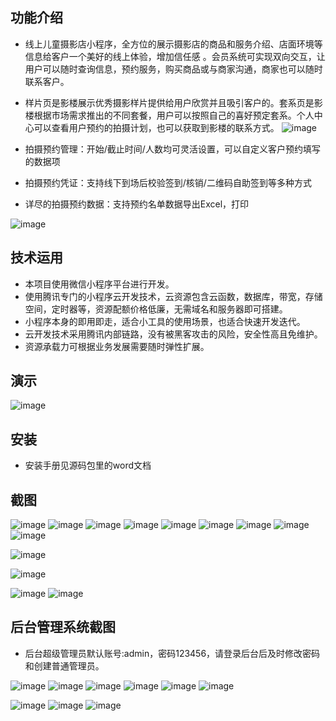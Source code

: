 ## 功能介绍 
    
 - 线上儿童摄影店小程序，全方位的展示摄影店的商品和服务介绍、店面环境等信息给客户一个美好的线上体验，增加信任感 。会员系统可实现双向交互，让用户可以随时查询信息，预约服务，购买商品或与商家沟通，商家也可以随时联系客户。
 - 样片页是影楼展示优秀摄影样片提供给用户欣赏并且吸引客户的。套系页是影楼根据市场需求推出的不同套餐，用户可以按照自己的喜好预定套系。个人中心可以查看用户预约的拍摄计划，也可以获取到影楼的联系方式。
![image](https://user-images.githubusercontent.com/114192999/191861580-42e6e0f3-ea17-42d0-9557-591fef698a36.png)


- 拍摄预约管理：开始/截止时间/人数均可灵活设置，可以自定义客户预约填写的数据项
- 拍摄预约凭证：支持线下到场后校验签到/核销/二维码自助签到等多种方式
- 详尽的拍摄预约数据：支持预约名单数据导出Excel，打印
 
 ![image](https://user-images.githubusercontent.com/114192999/191861564-2bf2b3c1-36e0-43b8-bffb-c920a2d98a03.png)


## 技术运用
- 本项目使用微信小程序平台进行开发。
- 使用腾讯专门的小程序云开发技术，云资源包含云函数，数据库，带宽，存储空间，定时器等，资源配额价格低廉，无需域名和服务器即可搭建。
- 小程序本身的即用即走，适合小工具的使用场景，也适合快速开发迭代。
- 云开发技术采用腾讯内部链路，没有被黑客攻击的风险，安全性高且免维护。
- 资源承载力可根据业务发展需要随时弹性扩展。  



 

## 演示 
 ![image](https://user-images.githubusercontent.com/114192999/191861592-8c9766af-9ba3-441d-b6f4-95babf4d95a7.png)

 

## 安装

- 安装手册见源码包里的word文档




## 截图
 ![image](https://user-images.githubusercontent.com/114192999/191861281-7835f71c-6eab-4022-ae86-31bacb47de8e.png)
![image](https://user-images.githubusercontent.com/114192999/191861295-bf3f669c-8dba-46d6-9d23-5616166259c8.png)
![image](https://user-images.githubusercontent.com/114192999/191861300-ffd8055c-6319-47a7-8ec3-136b821ee2de.png)
![image](https://user-images.githubusercontent.com/114192999/191861308-e0499c8f-ea12-4cb9-ae03-ea95c578a4b6.png)
![image](https://user-images.githubusercontent.com/114192999/191861312-95eda251-cc8c-4ee2-bf2b-17b0515df2c3.png)
![image](https://user-images.githubusercontent.com/114192999/191861318-1e981fa0-b9f2-4b0f-9e1a-1adcb850db26.png)
![image](https://user-images.githubusercontent.com/114192999/191861326-3742e9c0-51ab-4a1c-b5e0-0b1d93a56eb9.png)
![image](https://user-images.githubusercontent.com/114192999/191861335-4c2f4acc-0783-431d-a2ee-c303ef78edff.png)
![image](https://user-images.githubusercontent.com/114192999/191861338-0d3134fa-b7b6-41dc-b2f2-89877f5717cb.png)

 ![image](https://user-images.githubusercontent.com/114192999/191861342-759d434a-def6-4de2-bbc4-0b4b4bc07c61.png)

 ![image](https://user-images.githubusercontent.com/114192999/191861355-2df6f405-10ae-4880-9ed5-d987caf85afe.png)

 ![image](https://user-images.githubusercontent.com/114192999/191861359-53377b11-72c9-4678-a818-83ad2ff1d3f1.png)
![image](https://user-images.githubusercontent.com/114192999/191861364-a47871ef-c8b5-4d06-8934-9f85c9202d3e.png)

 
 

## 后台管理系统截图 
- 后台超级管理员默认账号:admin，密码123456，请登录后台后及时修改密码和创建普通管理员。

![image](https://user-images.githubusercontent.com/114192999/191861378-8714e9f7-c79e-4db6-92d5-50c794127cf7.png)
![image](https://user-images.githubusercontent.com/114192999/191861383-52fe0f00-ccd7-4e3c-a0b9-08745f7d198a.png)
![image](https://user-images.githubusercontent.com/114192999/191861387-b6cfa536-cdd5-40da-87f8-c5d805c68359.png)
![image](https://user-images.githubusercontent.com/114192999/191861394-17245e35-f95b-4c31-851a-6ccbf8011d0a.png)
![image](https://user-images.githubusercontent.com/114192999/191861420-4a8ea534-e689-4be3-9047-170928c5cee4.png)
![image](https://user-images.githubusercontent.com/114192999/191861429-f3a90e49-bf9a-4f28-9db7-d2063fdd9253.png)

![image](https://user-images.githubusercontent.com/114192999/191861441-9b9c3af4-e500-40e5-905a-e0eed154dba8.png)
![image](https://user-images.githubusercontent.com/114192999/191861401-0db20d7f-aeb5-4475-8aae-93c8bb3f9a70.png)
![image](https://user-images.githubusercontent.com/114192999/191861447-42d1621d-29b6-40d4-8031-b2eb7cfac619.png)


 
